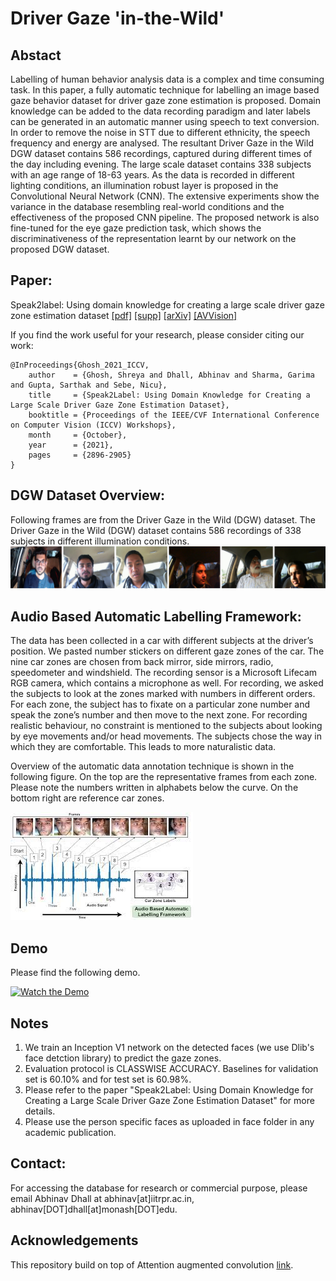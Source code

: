 # Driver Gaze 'in-the-Wild'

## Abstact 
Labelling of human behavior analysis data is a complex and time consuming task. In this paper, a fully automatic technique for labelling an image based gaze behavior dataset for driver gaze zone estimation is proposed. Domain knowledge can be added to the data recording paradigm and later labels can be generated in an automatic manner using speech to text conversion. In order to remove the noise in STT due to different ethnicity, the speech frequency and energy are analysed. The resultant Driver Gaze in the Wild DGW dataset contains 586 recordings, captured during different times of the day including evening. The large scale dataset contains 338 subjects with an age range of 18-63 years. As the data is recorded in different lighting conditions, an illumination robust layer is proposed in the Convolutional Neural Network (CNN). The extensive experiments show the variance in the database resembling real-world conditions and the effectiveness of the proposed CNN pipeline. The proposed network is also fine-tuned for the eye gaze prediction task, which shows the discriminativeness of the representation learnt by our network on the proposed DGW dataset.

## Paper: 

Speak2label: Using domain knowledge for creating a large scale driver gaze zone estimation dataset [[pdf]](https://openaccess.thecvf.com/content/ICCV2021W/AVVision/papers/Ghosh_Speak2Label_Using_Domain_Knowledge_for_Creating_a_Large_Scale_Driver_ICCVW_2021_paper.pdf) [[supp]](https://openaccess.thecvf.com/content/ICCV2021W/AVVision/supplemental/Ghosh_Speak2Label_Using_Domain_ICCVW_2021_supplemental.pdf) [[arXiv]](http://arxiv.org/abs/2004.05973) [[AVVision]](https://openaccess.thecvf.com/ICCV2021_workshops/AVVision#:~:text=%2C%20Nicu%20Sebe-,%5Bpdf%5D%20%5Bsupp%5D%20%5BarXiv%5D%20%5Bbibtex%5D,-%40InProceedings%7BGhosh_2021_ICCV%2C%0A%20%20%20%20author)

If you find the work useful for your research, please consider citing our work:
```
@InProceedings{Ghosh_2021_ICCV,
    author    = {Ghosh, Shreya and Dhall, Abhinav and Sharma, Garima and Gupta, Sarthak and Sebe, Nicu},
    title     = {Speak2Label: Using Domain Knowledge for Creating a Large Scale Driver Gaze Zone Estimation Dataset},
    booktitle = {Proceedings of the IEEE/CVF International Conference on Computer Vision (ICCV) Workshops},
    month     = {October},
    year      = {2021},
    pages     = {2896-2905}
}
```
## DGW Dataset Overview:
Following frames are from the Driver Gaze in the Wild (DGW) dataset. The Driver Gaze in the Wild (DGW) dataset contains 586 recordings of 338 subjects in different illumination conditions.
![data](/figs/data.png) 

## Audio Based Automatic Labelling Framework:
The data has been collected in a car with different subjects at the driver’s position. We pasted number stickers on different gaze zones of the car. The nine car zones are chosen from back mirror, side mirrors, radio, speedometer and windshield. The recording sensor is a Microsoft Lifecam RGB camera, which contains a microphone as well. For recording, we asked the subjects to look at the zones marked with numbers in different orders. For each zone, the subject has to fixate on a particular zone number and speak the zone’s number and then move to the next zone. For recording realistic behaviour, no constraint is mentioned to the subjects about looking by eye movements and/or head movements. The subjects chose the way in which they are comfortable. This leads to more naturalistic data. 

Overview of the automatic data annotation technique is shown in the following figure. On the top are the representative frames from each zone. Please note the numbers written in alphabets below the curve. On the bottom right are reference car zones. 

![label](/figs/label.jpeg) 

## Demo
Please find the following demo.

[![Watch the Demo](https://img.youtube.com/vi/S0CJ1X9GnR8/0.jpg)](https://www.youtube.com/watch?v=S0CJ1X9GnR8)


## Notes
1. We train an Inception V1 network on the detected faces (we use Dlib's face detction library) to predict the gaze zones.
2. Evaluation protocol is CLASSWISE ACCURACY. Baselines for validation set is 60.10% and for test set is 60.98%.
3. Please refer to the paper "Speak2Label: Using Domain Knowledge for Creating a Large Scale Driver Gaze Zone Estimation Dataset" for more details. 
4. Please use the person specific faces as uploaded in face folder in any academic publication. 

## Contact:
For accessing the database for research or commercial purpose, please email Abhinav Dhall at abhinav[at]iitrpr.ac.in, abhinav[DOT]dhall[at]monash[DOT]edu.

## Acknowledgements
This repository build on top of Attention augmented convolution [link](https://github.com/titu1994/keras-attention-augmented-convs).
